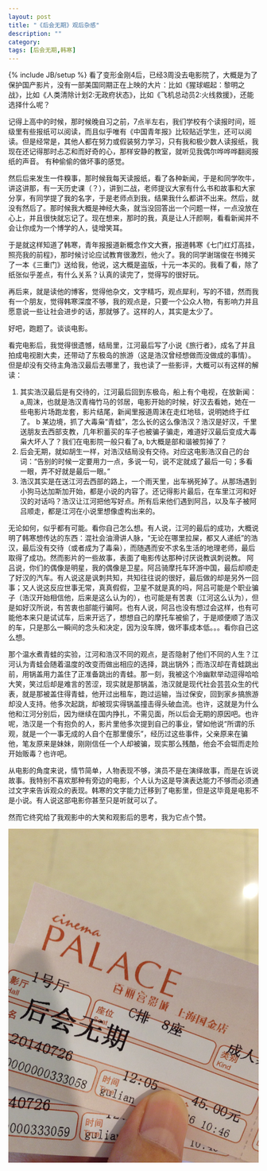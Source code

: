 ```yaml
---
layout: post
title: "《后会无期》观后杂感"
description: ""
category: 
tags: [后会无期,韩寒]
---
```

{% include JB/setup %}
看了变形金刚4后，已经3周没去电影院了，大概是为了保护国产影片，没有一部美国同期正在上映的大片：比如《猩球崛起：黎明之战》，比如《人类清除计划2:无政府状态》，比如《飞机总动员2:火线救援》，还能选择什么呢？   

记得上高中的时候，那时候晚自习之前，7点半左右，我们学校有个读报时间，班级里有些报纸可以阅读，而且似乎唯有《中国青年报》比较贴近学生，还可以阅读。但是经常是，其他人都在努力或假装努力学习，只有我和极少数人读报纸，我现在还记得那时忐忑和而好奇的心，那样安静的教室，就听见我偶尔哗哗哗翻阅报纸的声音。 有种偷偷的做坏事的感觉。   

然后后来发生一件糗事，那时候我每天读报纸，看了各种新闻，于是和同学吹牛，讲这讲那，有一天历史课（？），讲到二战，老师提议大家有什么书和故事和大家分享，有同学提了我的名字，于是老师点到我，结果我什么都讲不出来。然后，就没有然后了。那时候我大概是神经大条，就当没回答出一个问题一样，一点没放在心上，并且很快就忘记了。现在想来，那时的我，真是让人汗颜啊，看看新闻并不会让你成为一个博学的人，徒增笑耳。   

于是就这样知道了韩寒，青年报报道新概念作文大赛，报道韩寒《七门红灯高挂，照亮我的前程》，那时候讨论应试教育很激烈，他火了。我的同学谢瑞俊在书摊买了一本《三重门》送给我，他说，这大概是盗版，十元一本买的。我看了看，除了纸张似乎差点，有什么关系？认真的读完了，觉得写的很好玩。   

再后来，就是读他的博客，觉得他杂文，文字精巧，观点犀利，写的不错，然而我有一个朋友，觉得韩寒深度不够，我的观点是，只要一个公众人物，有影响力并且愿意说一些让社会进步的话，那就够了。这样的人，其实是太少了。   


好吧，跑题了。谈谈电影。

看完电影后，我觉得很遗憾，结局里，江河最后写了小说《旅行者》，成名了并且拍成电视剧大卖，还带动了东极岛的旅游（这是浩汉曾经想做而没做成的事情）。但是却没有交待主角浩汉最后去哪里了，我也读了一些影评，大概可以有这样的解读：   
1. 其实浩汉最后是有交待的，江河最后回到东极岛，船上有个电视，在放新闻：a,周沫，也就是浩汉青梅竹马的邻居，电影开始的时候，好汉去看她，她在一些电影片场跑龙套，影片结尾，新闻里报道周沫在走红地毯，说明她终于红了。 b 某边境，抓了大毒枭“青蛙”，怎么长的这么像浩汉？浩汉是好汉，千里送朋友去西部支教，几年积蓄买的车子也被骗子骗走，难道好汉最后变成大毒枭大坏人了？我们在电影院一般只看了a, b大概是部和谐被剪掉了？   
2. 后会无期，就如胡生一样，对浩汉结局没有交待。对应这电影浩汉自己的台词：“告别的时候一定要用力一点，多说一句，说不定就成了最后一句；多看一眼，弄不好就是最后一眼。”   
3. 浩汉其实是在送江河去西部的路上，一个雨天里，出车祸死掉了。从那场遇到小狗马达加斯加开始，都是小说的内容了。还记得影片最后，在车里江河和好汉的对话吗？浩汉让江河把他写好点。所有后来他们遇到阿吕，以及车子被阿吕顺走，都是江河在小说里想像虚构出来的。


无论如何，似乎都有可能。看你自己怎么想。有人说，江河的最后的成功，大概说明了韩寒想传达的东西：混社会油滑讲人脉，“无论在哪里拉屎，都又人递纸”的浩汉，最后没有交待（或者成为了毒枭），而随遇而安不求名生活的地理老师，最后取得了成功。然而影片的一些故事，表面了电影传达那种讨厌说教讽刺说教。 阿吕说，你们的偶像是明星，我的偶像是卫星。阿吕骑摩托车环游中国，最后却顺走了好汉的汽车。有人说这是讽刺共知，共知往往说的很好，最后做的却是另外一回事；又人说这反应世事无常，真真假假，卫星不就是真的吗，阿吕可能是个职业骗子（浩汉开始相信他，后来是这么认为的），也可能是有苦衷（江河这么认为），但是如好汉所说，有苦衷也部能行骗阿。也有人说，阿吕也没有想过会这样，也有可能他本来只是试试车，后来开远了，想想自己的摩托车被偷了，于是顺便顺了浩汉的车，只是那么一瞬间的念头和决定，因为没车牌，做坏事成本低。。。看你自己这么想。

那个温水煮青蛙的实验，江河和浩汉不同的观点，是否隐射了他们不同的人生？江河认为青蛙会随着温度的改变而做出相应的选择，跳出锅外；而浩汉却在青蛙跳出前，用锅盖用力盖住了正准备跳出的青蛙。那一刻，我被这个冷幽默举动逗得哈哈大笑，笑过后却是难言的苦涩，现实就是那锅盖，浩汉就是现代社会芸芸众生的代表，就是那被盖住得青蛙，他开过出租车，跑过运输，当过保安，回到家乡搞旅游却没人支持。他多次起跳，却被现实得锅盖撞击得头破血流。也许，这就是为什么他和江河分别后，因为继续在国内挣扎，不需见面，所以后会无期的原因吧。也许呢，浩汉是一个有抱负的人，影片里他多次提到自己的事业，譬如他说“所谓的乐观，就是一个一事无成的人自个在那里傻乐”，经历过这些事件，父亲原来在骗他，笔友原来是妹妹，刚刚信任一个人却被骗，现实那么残酷，他会不会铤而走险开始贩毒？也许吧。

从电影的角度来说，情节简单，人物表现不够，演员不是在演绎故事，而是在诉说故事。我特别不喜欢那种有旁边的电影，个人认为这是导演表达能力不够而必须通过文字来告诉观众的表现。韩寒的文字能力迁移到了电影里，但是这毕竟是电影不是小说。有人说这部电影你甚至只是听就可以了。

然而它终究给了我观影中的大笑和观影后的思考，我为它点个赞。   

![houhuiwuqi](/assets/image/houhuiwuqi.jpg) 





